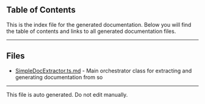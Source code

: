 ## Table of Contents

This is the index file for the generated documentation. Below you will find the table of contents and links to all generated documentation files.

---


## Files

- [SimpleDocExtractor.ts.md](SimpleDocExtractor.ts.md) - Main orchestrator class for extracting and generating documentation from so



---

This file is auto generated. Do not edit manually.